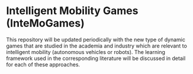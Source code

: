 # Intelligent Mobility Games (InteMoGames)

This repository will be updated periodically with the new type of dynamic games that are studied in the academia and industry which are relevant to intelligent mobility (autonomous vehicles or robots). The learning framework used in the corresponding literature will be discussed in detail for each of these approaches. 
